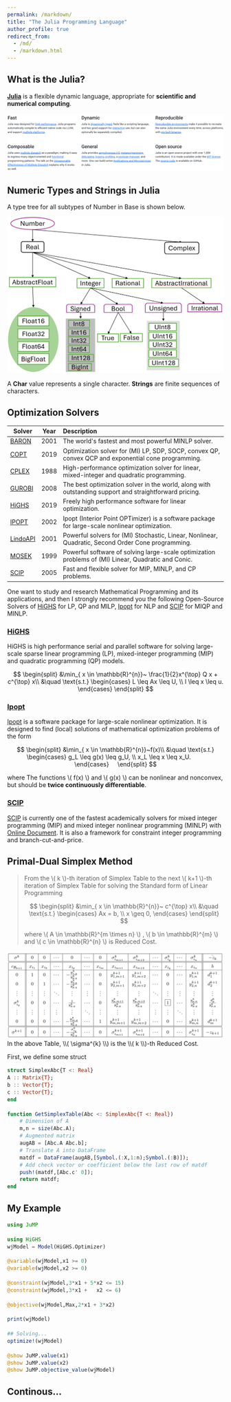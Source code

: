 ```yaml
---
permalink: /markdown/
title: "The Julia Programming Language"
author_profile: true
redirect_from: 
  - /md/
  - /markdown.html  
---
```


## What is the Julia?
**[Julia](https://julialang.org/)** is a flexible dynamic language, appropriate for **scientific and numerical computing**.   
<br/><img src='/images/juliagood.png'>



## Numeric Types and Strings in Julia  

A type tree for all subtypes of Number in Base is shown below. 

<img src='/images/numericaltypes.png'>

A **Char** value represents a single character. **Strings** are finite sequences of characters. 


## Optimization Solvers


| Solver                                                 | Year | Description                                                  | 
| ------------------------------------------------------ | ---- | :----------------------------------------------------------- | 
| [BARON](https://minlp.com/)                            | 2001 | The world's fastest and most powerful MINLP solver. | 
| [COPT](https://www.cardopt.com/copt)                   | 2019 | Optimization solver for (MI) LP, SDP, SOCP, convex QP, convex QCP and exponential cone programming. | 
| [CPLEX](https://www.ibm.com/analytics/cplex-optimizer) | 1988 | High-performance optimization solver for linear, mixed-integer and quadratic programming. | 
| [GUROBI](https://www.gurobi.com/)                      | 2008 | The best optimization solver in the world, along with outstanding support and straightforward pricing. | 
| [HiGHS](https://highs.dev/)                            | 2019 | Freely high performance software for linear optimization.   | 
| [IPOPT](https://github.com/coin-or/Ipopt)              | 2002 | Ipopt (Interior Point OPTimizer) is a software package for large-scale nonlinear optimization. | 
| [LindoAPI](https://www.lindo.com)                      | 2001 | Powerful solvers for (MI) Stochastic, Linear, Nonlinear, Quadratic, Second Order Cone programming. | 
| [MOSEK](https://www.mosek.com/)                        | 1999 | Powerful software of solving large-scale optimization problems of (MI) Linear, Quadratic and Conic.| 
| [SCIP](https://scipopt.org/)                           | 2005 | Fast and flexible solver for MIP, MINLP, and CP problems. | 


One want to study and research Mathematical Programming and its applications, and then I strongly recommend you the following Open-Source Solvers of [HiGHS](https://highs.dev/) for LP, QP and MILP, [Ipopt](https://github.com/coin-or/Ipopt)  for NLP and [SCIP](https://github.com/scipopt/scip)  for MIQP and MINLP.


### [HiGHS](https://highs.dev/)                          
HiGHS is high performance serial and parallel software for solving large-scale sparse linear programming (LP), mixed-integer programming (MIP) and quadratic programming (QP) models.

$$
 	\begin{split}
		&\min_{ x \in \mathbb{R}^{n}}~ \frac{1}{2}x^{\top} Q x + c^{\top} x\\
		&\quad \text{s.t.}  
		\begin{cases}
			L \leq Ax \leq U, \\
			l \leq x \leq u.
		\end{cases}
	\end{split}
$$


### [Ipopt](https://github.com/coin-or/Ipopt) 
[Ipopt](https://github.com/coin-or/Ipopt) is a software package for large-scale nonlinear optimization. It is designed to find (local) solutions of mathematical optimization problems of the form

$$
 	\begin{split}
		&\min_{ x \in \mathbb{R}^{n}}~f(x)\\
		&\quad \text{s.t.}  
		\begin{cases}
			g_L \leq g(x) \leq g_U, \\
			x_L \leq x \leq x_U.        
		\end{cases}    
	\end{split}
$$

where The functions \\( f(x) \\) and \\( g(x) \\) can be nonlinear and nonconvex, but should be **twice continuously differentiable**. 


### [SCIP](https://github.com/scipopt/scip)  
[SCIP](https://github.com/scipopt/scip) is currently one of the fastest academically solvers for mixed integer programming (MIP) and mixed integer nonlinear programming (MINLP) with[ Online Document](https://scipopt.org/doc/html/index.php). It is also a framework for constraint integer programming and branch-cut-and-price. 


## Primal-Dual Simplex Method    
> From the \\( k \\)-th iteration of Simplex Table to the next \\( k+1 \\)-th iteration of Simplex Table for solving the Standard form of Linear Programming
> 
> $$
 	\begin{split}
		&\min_{ x \in \mathbb{R}^{n}}~  c^{\top} x\\
		&\quad \text{s.t.}  
		\begin{cases}
		     Ax = b, \\
		     x \geq 0,
		\end{cases}
	\end{split}
$$
> 
> where \\( A \in \mathbb{R}^{m \times n} \\) , \\( b \in \mathbb{R}^{m} \\) and \\( c \in \mathbb{R}^{n} \\) is Reduced Cost.


<img src='/images/pdsimplexK.png'>
In the above Table, \\( \sigma^{k} \\) is the \\( k \\)-th Reduced Cost. 


First, we define some struct 

```julia
struct SimplexAbc{T <: Real}  
A :: Matrix{T};
b :: Vector{T};
c :: Vector{T};  
end

function GetSimplexTable(Abc <: SimplexAbc{T <: Real})
	# Dimension of A
	m,n = size(Abc.A);
	# Augmented matrix                 
	augAB = [Abc.A Abc.b];
	# Translate A into DataFrame
	matdf = DataFrame(augAB,[Symbol.(:X,1:n);Symbol.(:B)]);    
	# Add check vector or coefficient below the last row of matdf
	push!(matdf,[Abc.c' 0]);
	return matdf;
end
```


## My Example     

```julia
using JuMP 

using HiGHS
wjModel = Model(HiGHS.Optimizer)  
 
@variable(wjModel,x1 >= 0)
@variable(wjModel,x2 >= 0) 

@constraint(wjModel,3*x1 + 5*x2 <= 15) 
@constraint(wjModel,3*x1 +   x2 <= 6)      

@objective(wjModel,Max,2*x1 + 3*x2)

print(wjModel)

## Solving...
optimize!(wjModel)

@show JuMP.value(x1)
@show JuMP.value(x2)
@show JuMP.objective_value(wjModel)  
```

## Continous...


